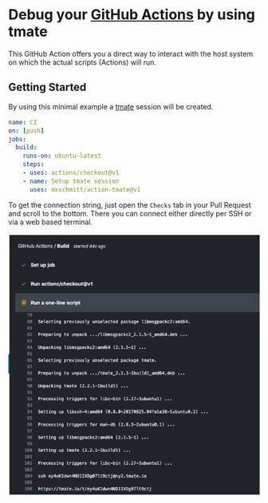 # Debug your [GitHub Actions](https://github.com/features/actions) by using tmate

This GitHub Action offers you a direct way to interact with the host system on which the actual scripts (Actions) will run.

## Getting Started

By using this minimal example a [tmate](https://tmate.io) session will be created.

```yaml
name: CI
on: [push]
jobs:
  build:
    runs-on: ubuntu-latest
    steps:
    - uses: actions/checkout@v1
    - name: Setup tmate session
      uses: mxschmitt/action-tmate@v1
```

To get the connection string, just open the `Checks` tab in your Pull Request and scroll to the bottom. There you can connect either directly per SSH or via a web based terminal.

![alt text](./docs/checks-tab.png "Logo Title Text 1")
